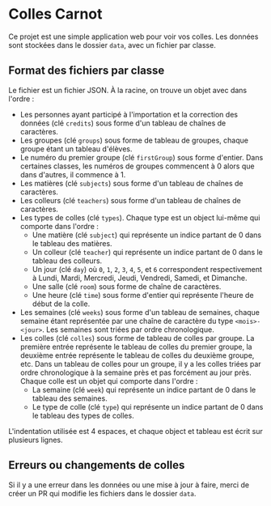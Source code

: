 # Colles Carnot

Ce projet est une simple application web pour voir vos colles. Les données sont
stockées dans le dossier `data`, avec un fichier par classe.

## Format des fichiers par classe

Le fichier est un fichier JSON. À la racine, on trouve un objet avec dans
l'ordre :
* Les personnes ayant participé à l'importation et la correction des données
  (clé `credits`) sous forme d'un tableau de chaînes de caractères.
* Les groupes (clé `groups`) sous forme de tableau de groupes, chaque groupe
  étant un tableau d'élèves.
* Le numéro du premier groupe (clé `firstGroup`) sous forme d'entier. Dans
  certaines classes, les numéros de groupes commencent à 0 alors que dans
  d'autres, il commence à 1.
* Les matières (clé `subjects`) sous forme d'un tableau de chaînes de
  caractères.
* Les colleurs (clé `teachers`) sous forme d'un tableau de chaînes de
  caractères.
* Les types de colles (clé `types`). Chaque type est un object lui-même qui
  comporte dans l'ordre :
  * Une matière (clé `subject`) qui représente un indice partant de 0 dans le
    tableau des matières.
  * Un colleur (clé `teacher`) qui représente un indice partant de 0 dans le
    tableau des colleurs.
  * Un jour (clé `day`) où `0`, `1`, `2`, `3`, `4`, `5`, et `6` correspondent
    respectivement à Lundi, Mardi, Mercredi, Jeudi, Vendredi, Samedi, et
    Dimanche.
  * Une salle (clé `room`) sous forme de chaîne de caractères.
  * Une heure (clé `time`) sous forme d'entier qui représente l'heure de début
    de la colle.
* Les semaines (clé `weeks`) sous forme d'un tableau de semaines, chaque semaine
  étant représentée par une chaîne de caractère du type `<mois>-<jour>`. Les
  semaines sont triées par ordre chronologique.
* Les colles (clé `colles`) sous forme de tableau de colles par groupe. La
  première entrée représente le tableau de colles du premier groupe, la deuxième
  entrée représente le tableau de colles du deuxième groupe, etc. Dans un
  tableau de colles pour un groupe, il y a les colles triées par ordre
  chronologique à la semaine près et pas forcément au jour près. Chaque colle
  est un objet qui comporte dans l'ordre :
  * La semaine (clé `week`) qui représente un indice partant de 0 dans le
    tableau des semaines.
  * Le type de colle (clé `type`) qui représente un indice partant de 0 dans le
    tableau des types de colles.

L'indentation utilisée est 4 espaces, et chaque object et tableau est écrit sur
plusieurs lignes.

## Erreurs ou changements de colles

Si il y a une erreur dans les données ou une mise à jour à faire, merci de créer
un PR qui modifie les fichiers dans le dossier `data`.
